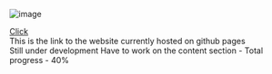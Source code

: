 ![image](https://github.com/omkharche8/website/assets/134918914/2b47e56f-cf7b-4d35-b38f-0755fb6c262c)


<a href="https://omkharche8.github.io/">Click</a>
<br>
This is the link to the website currently hosted on github pages
<br>
Still under development
Have to work on the content section -
Total progress - 40%
